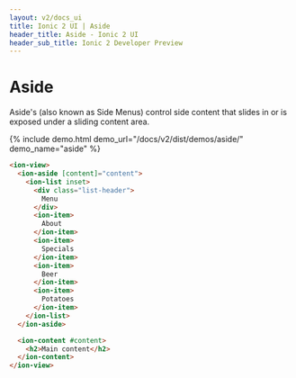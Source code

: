 ```yaml
---
layout: v2/docs_ui
title: Ionic 2 UI | Aside
header_title: Aside - Ionic 2 UI
header_sub_title: Ionic 2 Developer Preview
---
```


<h1 class="title">Aside</h1>

Aside's (also known as Side Menus) control side content that slides in
or is exposed under a sliding content area.

{% include demo.html demo_url="/docs/v2/dist/demos/aside/" demo_name="aside" %}


```html
<ion-view>
  <ion-aside [content]="content">
    <ion-list inset>
      <div class="list-header">
        Menu
      </div>
      <ion-item>
        About
      </ion-item>
      <ion-item>
        Specials
      </ion-item>
      <ion-item>
        Beer
      </ion-item>
      <ion-item>
        Potatoes
      </ion-item>
    </ion-list>
  </ion-aside>

  <ion-content #content>
    <h2>Main content</h2>
  </ion-content>
</ion-view>
```
